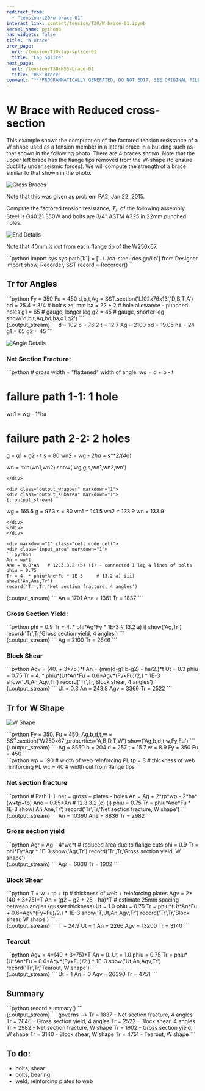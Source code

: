```yaml
---
redirect_from:
  - "tension/t20/w-brace-01"
interact_link: content/tension/T20/W-brace-01.ipynb
kernel_name: python3
has_widgets: false
title: 'W Brace'
prev_page:
  url: /tension/T10/lap-splice-01
  title: 'Lap Splice'
next_page:
  url: /tension/T30/HSS-brace-01
  title: 'HSS Brace'
comment: "***PROGRAMMATICALLY GENERATED, DO NOT EDIT. SEE ORIGINAL FILES IN /content***"
---
```


# W Brace with Reduced cross-section

This example shows the computation of the factored tension resistance of a W shape used as a tension
member in a lateral brace in a building such as that shown in the following photo.  There are 4 braces
shown.  Note that the upper left brace has the flange tips removed from the W-shape (to ensure 
ductility under seismic forces).  We will compute the strength of a brace similar to that shown
in the photo.

![Cross Braces](images/DSC6443-small.jpg)

Note that this was given as problem PA2, Jan 22, 2015.

Compute the factored tension resistance, $T_r$, of the following assembly.  Steel is G40.21 350W and bolts
are 3/4" ASTM A325 in 22mm punched holes.

![End Details](images/brace1.svg)

Note that 40mm is cut from each flange tip of the W250x67.

<div markdown="1" class="cell code_cell">
<div class="input_area" markdown="1">
```python
import sys
sys.path[1:1] = ['../../ca-steel-design/lib']
from Designer import show, Recorder, SST
record = Recorder()
```
</div>

</div>

## Tr for Angles

<div markdown="1" class="cell code_cell">
<div class="input_area" markdown="1">
```python
Fy = 350
Fu = 450
d,b,t,Ag = SST.section('L102x76x13','D,B,T,A')
bd = 25.4 * 3/4   # bolt size, mm
ha = 22 + 2  # hole allowance  - punched holes
g1 = 65      # gauge, longer leg
g2 = 45      # gauge, shorter leg
show('d,b,t,Ag,bd,ha,g1,g2')
```
</div>

<div class="output_wrapper" markdown="1">
<div class="output_subarea" markdown="1">
{:.output_stream}
```
d  = 102
b  = 76.2
t  = 12.7
Ag = 2100
bd = 19.05
ha = 24
g1 = 65
g2 = 45
```
</div>
</div>
</div>

![Angle Details](images/angle.svg)

### Net Section Fracture:

<div markdown="1" class="cell code_cell">
<div class="input_area" markdown="1">
```python
# gross width = "flattened" width of angle:
wg = d + b - t

# failure path 1-1: 1 hole
wn1 = wg - 1*ha

# failure path 2-2: 2 holes
g = g1 + g2 - t
s = 80
wn2 = wg - 2*ha + s**2/(4*g)

wn = min(wn1,wn2)
show('wg,g,s,wn1,wn2,wn')
```
</div>

<div class="output_wrapper" markdown="1">
<div class="output_subarea" markdown="1">
{:.output_stream}
```
wg  = 165.5
g   = 97.3
s   = 80
wn1 = 141.5
wn2 = 133.9
wn  = 133.9
```
</div>
</div>
</div>

<div markdown="1" class="cell code_cell">
<div class="input_area" markdown="1">
```python
An = wn*t
Ane = 0.8*An   # 12.3.3.2 (b) (i) - connected 1 leg 4 lines of bolts
phiu = 0.75
Tr = 4. * phiu*Ane*Fu * 1E-3     # 13.2 a) iii)
show('An,Ane,Tr')
record('Tr',Tr,'Net section fracture, 4 angles')
```
</div>

<div class="output_wrapper" markdown="1">
<div class="output_subarea" markdown="1">
{:.output_stream}
```
An  = 1701
Ane = 1361
Tr  = 1837
```
</div>
</div>
</div>

### Gross Section Yield:

<div markdown="1" class="cell code_cell">
<div class="input_area" markdown="1">
```python
phi = 0.9
Tr = 4. * phi*Ag*Fy * 1E-3    # 13.2 a) i)
show('Ag,Tr')
record('Tr',Tr,'Gross section yield, 4 angles')
```
</div>

<div class="output_wrapper" markdown="1">
<div class="output_subarea" markdown="1">
{:.output_stream}
```
Ag = 2100
Tr = 2646
```
</div>
</div>
</div>

### Block Shear

<div markdown="1" class="cell code_cell">
<div class="input_area" markdown="1">
```python
Agv = (40. + 3*75.)*t
An = (min(d-g1,b-g2) - ha/2.)*t
Ut = 0.3
phiu = 0.75
Tr = 4. * phiu*(Ut*An*Fu + 0.6*Agv*(Fy+Fu)/2.) * 1E-3
show('Ut,An,Agv,Tr')
record('Tr',Tr,'Block shear, 4 angles')
```
</div>

<div class="output_wrapper" markdown="1">
<div class="output_subarea" markdown="1">
{:.output_stream}
```
Ut  = 0.3
An  = 243.8
Agv = 3366
Tr  = 2522
```
</div>
</div>
</div>

## Tr for W Shape

![W Shape](images/w.svg)

<div markdown="1" class="cell code_cell">
<div class="input_area" markdown="1">
```python
Fy = 350.
Fu = 450.
Ag,b,d,t,w = SST.section('W250x67',properties='A,B,D,T,W')
show('Ag,b,d,t,w,Fy,Fu')
```
</div>

<div class="output_wrapper" markdown="1">
<div class="output_subarea" markdown="1">
{:.output_stream}
```
Ag = 8550
b  = 204
d  = 257
t  = 15.7
w  = 8.9
Fy = 350
Fu = 450
```
</div>
</div>
</div>

<div markdown="1" class="cell code_cell">
<div class="input_area" markdown="1">
```python
wp = 190   # width of web reinforcing PL
tp = 8     # thickness of web reinforcing PL
wc = 40    # width cut from flange tips
```
</div>

</div>

### Net section fracture

<div markdown="1" class="cell code_cell">
<div class="input_area" markdown="1">
```python
# Path 1-1: net = gross  +  plates  -  holes
An = Ag  +  2*tp*wp   -  2*ha*(w+tp+tp)
Ane = 0.85*An    # 12.3.3.2 (c) (i)
phiu = 0.75
Tr = phiu*Ane*Fu * 1E-3
show('An,Ane,Tr')
record('Tr',Tr,'Net section fracture, W shape')
```
</div>

<div class="output_wrapper" markdown="1">
<div class="output_subarea" markdown="1">
{:.output_stream}
```
An  = 10390
Ane = 8836
Tr  = 2982
```
</div>
</div>
</div>

### Gross section yield

<div markdown="1" class="cell code_cell">
<div class="input_area" markdown="1">
```python
Agr = Ag - 4*wc*t   # reduced area due to flange cuts
phi = 0.9
Tr = phi*Fy*Agr * 1E-3
show('Agr,Tr')
record('Tr',Tr,'Gross section yield, W shape')
```
</div>

<div class="output_wrapper" markdown="1">
<div class="output_subarea" markdown="1">
{:.output_stream}
```
Agr = 6038
Tr  = 1902
```
</div>
</div>
</div>

### Block Shear

<div markdown="1" class="cell code_cell">
<div class="input_area" markdown="1">
```python
T = w + tp + tp          # thickness of web + reinforcing plates
Agv = 2*(40 + 3*75)*T
An = (g2 + g2 + 25 - ha)*T   # estimate 25mm spacing between angles (gusset thickness)
Ut = 1.0
phiu = 0.75
Tr = phiu*(Ut*An*Fu + 0.6*Agv*(Fy+Fu)/2.) * 1E-3
show('T,Ut,An,Agv,Tr')
record('Tr',Tr,'Block shear, W shape')
```
</div>

<div class="output_wrapper" markdown="1">
<div class="output_subarea" markdown="1">
{:.output_stream}
```
T   = 24.9
Ut  = 1
An  = 2266
Agv = 13200
Tr  = 3140
```
</div>
</div>
</div>

### Tearout

<div markdown="1" class="cell code_cell">
<div class="input_area" markdown="1">
```python
Agv = 4*(40 + 3*75)*T
An = 0.
Ut = 1.0
phiu = 0.75
Tr = phiu*(Ut*An*Fu + 0.6*Agv*(Fy+Fu)/2.) * 1E-3
show('Ut,An,Agv,Tr')
record('Tr',Tr,'Tearout, W shape')
```
</div>

<div class="output_wrapper" markdown="1">
<div class="output_subarea" markdown="1">
{:.output_stream}
```
Ut  = 1
An  = 0
Agv = 26390
Tr  = 4751
```
</div>
</div>
</div>

## Summary

<div markdown="1" class="cell code_cell">
<div class="input_area" markdown="1">
```python
record.summary()
```
</div>

<div class="output_wrapper" markdown="1">
<div class="output_subarea" markdown="1">
{:.output_stream}
```
governs --> Tr = 1837    - Net section fracture, 4 angles
            Tr = 2646    - Gross section yield, 4 angles 
            Tr = 2522    - Block shear, 4 angles         
            Tr = 2982    - Net section fracture, W shape 
            Tr = 1902    - Gross section yield, W shape  
            Tr = 3140    - Block shear, W shape          
            Tr = 4751    - Tearout, W shape              
```
</div>
</div>
</div>

## To do:

- bolts, shear
- bolts, bearing
- weld, reinforcing plates to web

